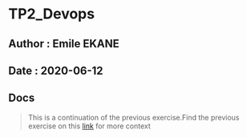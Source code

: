 # TP2_Devops
## Author : Emile EKANE
## Date : 2020-06-12

## Docs

> This is a continuation of the previous exercise.Find the previous exercise on this [link](https://github.com/ekane3/TP1_Devops) for more context